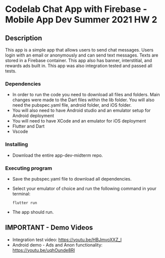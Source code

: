 # Codelab Chat App with Firebase - Mobile App Dev Summer 2021 HW 2

## Description

This app is a simple app that allows users to send chat messages. Users login with an email or anonymously and can send text messages. Texts are stored in a Firebase container. This app also has banner, interstitial, and rewards ads built in. This app was also integration tested and passed all tests.

### Dependencies

* In order to run the code you need to download all files and folders. Main changes were made to the Dart files within the lib folder. You will also need the pubspec.yaml file, android folder, and iOS folder.
* You will also need to have Android studio and an emulator setup for Android deployment
* You will need to have XCode and an emulator for iOS deployment
* Flutter and Dart
* Vscode

### Installing

* Download the entire app-dev-midterm repo.

### Executing program

* Save the pubspec.yaml file to download all dependencies.
* Select your emulator of choice and run the following command in your terminal:
   ```
   flutter run
   ```
   
* The app should run.

## IMPORTANT - Demo Videos 

* Integration test video: https://youtu.be/HBJmvoXXZ_I
* Android demo - Ads and Anon functionality: https://youtu.be/uqhOunde8RI
